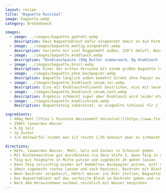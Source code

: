 ```yaml
---
layout: recipe
title: "Baguette Rustikal"
image: baguette.webp
category: BrotGebaeck

images:
  - image: ../images/baguette_gedreht.webp
    description: Kein Baguetteblech dafür eingedreht damit es die Form behält (270ml Wasser, 220°C 19min)
  - image: ../images/baguette_mehlig_eingedreht.webp
    description: Variante mit viel Roggenmehl außen, 220°C Umluft, Wasser auf Blech darunter, nicht angesprüht. Kruste war perfekt, alles beibehalten außer evtl ansprühen weil es recht staubig war
  - image: ../images/baguette_knoblauch.webp
    description: "Knoblauchpaste (50g Butter zimmerwarm, 9g Knoblauch (3 Zehen), 1g Kräutersalz, 5g Petersilie): zuerst Knoblauch in Zerkleinerer zerkleinern, dann Rest dazu und zerkleinern). Im Kühlschrank lagern und 30min vorm Einstreichen rausnehmen. Baguette 4min vor dem Ende rausnehmen, einschneiden, einstreichen, auf Backpapier legen und die restliche Zeit fertig backen"
  - image: ../images/baguette_breit.webp
    description: Einer der ersten Versuche mit einem großen Baguette (400g Mehl) war flach und ähnlich wie Weißbrot aber gut
  - image: ../images/baguette_ohne_backpapier.webp
    description: Baguette länglich außen bemehlt direkt ohne Papier auf Blech. Wird gut, hängt aber leider am Blech und zerreißt beim Lösen. Daher wenn dann zusätzlich Blech vorher bemehlen (?)
  - image: ../images/baguette_knoblauch_sesam_vor.webp
    description: Eins mit Knoblauch+Olivenöl bestrichen, eins mit Sesam belegt
  - image: ../images/baguette_knoblauch_sesam_nach.webp
    description: Ergebnis schmeckt super aber Knoblauch wird leider etwas dunkel. Evtl erst nach 10min draufstreichen?
  - image: ../images/baguette_kuehlschrank.webp
    description: Baguetteteig zubereitet, in eingeölte Schüssel für 1 Tag. Dann auf Backpapier kippen, außen etwas einölen und backen. War sehr gut, nur selbst wie es fertig war zu ölig. Schmeckt super wenn man Olivenöl+Knoblauch aufs fertige Brot streicht

ingredients:
  - 400g Mehl [(Fini's Feinstes Weizenmehl Universal)](https://www.finis-feinstes.at/de/sortiment/mehle/index.aspx?detail=66&hl=Fini%E2%80%99s%20Feinstes%20Weizenmehl%20universal)
  - 290ml lauwarmes Wasser
  - 9,5g Salz
  - 2g Zucker
  - 1/4 Hefewürfel (nimmt man 1/2 reicht 1,5h Gehzeit aber es schmeckt etwas nach Hefe)

directions:
  - Hefe, lauwarmes Wasser, Mehl, Salz und Zucker in Schüssel geben
  - Mit Küchenmaschine gut durchkneten (ca 2min Stufe 2, dann Teig in die Mitte putzen, danach 5min Stufe 3)
  - Teig mit Teigkarte in Mitte putzen und zugedeckt 2h gehen lassen
  - Dann Teig vorsichtig wieder auf bemehltes Backpapier putzen, evtl darauf etwas Mehl verteilen, in 2 Stücke zerteilen und beide Baguettes langsam länglich ausziehen und spiralförmig drehen (dadurch behalten sie die Form) oder das bemehlte Backpapier auf ein Baguetteblech legen, 3 Baguettes formen und mit Wasser besprühen
  - 10min zugedeckt rasten lassen und nach Rastzeit, Backrohr mit Blech auf mittlerer Schiene vorheizen
  - Wenn Backrohr vorgeheizt, Häferl Wasser ins Rohr stellen, Baguettes mit Wasser besprühen und mit Messer einschneiden (evtl anderes Ende festhalten weil Teig sich beim Schneiden zu einer Seite zieht)
  - Das Baguetteblech auf das vorheizte Blech im Backrohr geben und ca 18-19min bei 250°C Ober-/Unterhitze backen (evtl zweitunterste schiene probieren weil boden bei mittlerer schiene sehr hell bleibt, evtl nach 10min kurz Tür öffnen um Dampf rauszulassen)
  - Nach dem Herausnehmen nochmal reichlich mit Wasser besprühen
---
```

